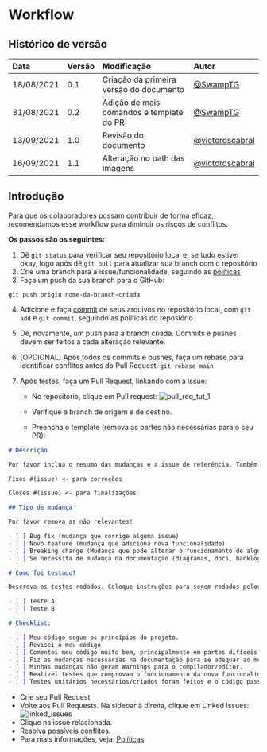 # Workflow

## Histórico de versão

| Data       | Versão | Modificação                              | Autor                                                |
| :--------- | :----- | :--------------------------------------- | :--------------------------------------------------- |
| 18/08/2021 | 0.1    | Criação da primeira versão do documento  | [@SwampTG](https://github.com/SwampTG)               |
| 31/08/2021 | 0.2    | Adição de mais comandos e template do PR | [@SwampTG](https://github.com/SwampTG)               |
| 13/09/2021 | 1.0    | Revisão do documento                     | [@victordscabral](https://github.com/victordscabral) |
| 16/09/2021 | 1.1    | Alteração no path das imagens            | [@victordscabral](https://github.com/victordscabral) |

## Introdução

Para que os colaboradores possam contribuir de forma eficaz, recomendamos esse workflow para diminuir os riscos de conflitos.

**Os passos são os seguintes:**

1. Dê `git status` para verificar seu repositório local e, se tudo estiver okay, logo após dê `git pull` para atualizar sua branch com o repositório
2. Crie uma branch para a issue/funcionalidade, seguindo as [políticas](policies.md)
3. Faça um push da sua branch para o GitHub:

```git
git push origin nome-da-branch-criada
```

4. Adicione e faça [commit](policies.md) de seus arquivos no repositório local, com `git add` e `git commit`, seguindo as políticas do reposiório
5. Dê, novamente, um push para a branch criada. Commits e pushes devem ser feitos a cada alteração relevante.
6. [OPCIONAL] Após todos os commits e pushes, faça um rebase para identificar conflitos antes do Pull Request:
   `git rebase main`
7. Após testes, faça um Pull Request, linkando com a issue:

   - No repositório, clique em Pull request:
     ![pull_req_tut_1](https://github.com/fga-eps-mds/2021-1-hospitalar/blob/main/docs/assets/politicas/pull_req_tut_1.png?raw=true)

   - Verifique a branch de origem e de destino.
   - Preencha o template (remova as partes não necessárias para o seu PR):

```markdown
# Descrição

Por favor inclua o resumo das mudanças e a issue de referência. Também inclua motivação e contexto. Liste qualquer outra dependência que precise ser concluída para que este PR seja finalizado.

Fixes #(issue) <- para correções

Closes #(issue) <- para finalizações

## Tipo de mudança

Por favor remova as não relevantes!

- [ ] Bug fix (mudança que corrige alguma issue)
- [ ] Novo feature (mudança que adiciona nova funcionalidade)
- [ ] Breaking change (Mudança que pode alterar o funcionamento de algo implementado, inclusive quebrar/bugar)
- [ ] Se necessita de mudança na documentação (diagramas, docs, backlog...)

# Como foi testado?

Descreva os testes rodados. Coloque instruções para serem rodados pelos revisores. Coloque qualquer outro detalhe relevante.

- [ ] Teste A
- [ ] Teste B

# Checklist:

- [ ] Meu código segue os princípios do projeto.
- [ ] Revisei o meu código
- [ ] Comentei meu código muito bem, principalmente em partes difíceis de entender
- [ ] Fiz as mudanças necessárias na documentação para se adequar ao meu código.
- [ ] Minhas mudanças não geram Warnings para o compilador/editor.
- [ ] Realizei testes que comprovam o funcionamento da nova funcionalidade/fix.
- [ ] Testes unitários necessários/criados foram feitos e o código passou.
```

- Crie seu Pull Request
- Volte aos Pull Requests. Na sidebar à direita, clique em Linked Issues:
  ![linked_issues](https://github.com/fga-eps-mds/2021-1-hospitalar/blob/main/docs/assets/politicas/linked_issues.png?raw=true)
- Clique na issue relacionada.
- Resolva possíveis conflitos.
- Para mais informações, veja: [Políticas](policies.md)
